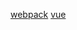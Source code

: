 [webpack](http://zhaoda.net/webpack-handbook/usage.html)
[vue](https://vuefe.cn/v2/guide/computed.html)